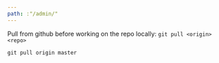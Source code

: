 ```yaml
---
path: :"/admin/"
---
```


Pull from github before working on the repo locally: `git pull <origin> <repo>`

`git pull origin master`